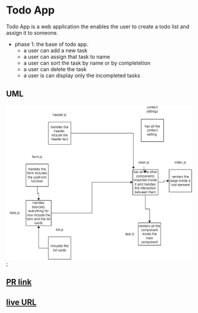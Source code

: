 # Todo App

Todo App is a web application the enables the user to create a todo list and assign it to someone.

- phase 1: the base of todo app.
  - a user can add a new task
  - a user can assign that task to name
  - a user can sort the task by name or by completetion
  - a user can delete the task
  - a user is can display only the incompleted tasks

## UML

![UML](./assets/ToDoAppUML.png);


## [PR link](https://github.com/Mhsalameh/todo-app/pull/3)
## [live URL](https://coruscating-marigold-6319f2.netlify.app/)
